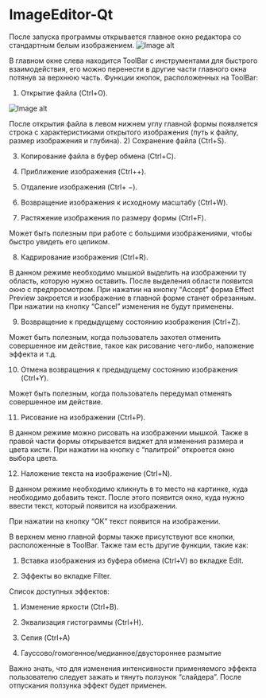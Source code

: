 # ImageEditor-Qt
После запуска программы открывается главное окно редактора со стандартным белым изображением.
![Image alt](https://github.com/mike56k/ImageEditor-Qt-readme/blob/main/Ym8I-kNtH_k.jpg)

В главном окне слева находится ToolBar с инструментами для быстрого взаимодействия, его можно перенести в другие части главного окна потянув за верхнюю часть.
Функции кнопок, расположенных на ToolBar:
1) Открытие файла (Ctrl+O).

![Image alt](https://github.com/mike56k/ImageEditor-Qt-readme/blob/main/gA6xTUtif8Q.jpg)

После открытия файла в левом нижнем углу главной формы появляется строка с характеристиками открытого изображения (путь к файлу, размер изображения и глубина).
2) Сохранение файла (Ctrl+S).

3) Копирование файла в буфер обмена (Ctrl+C).

4) Приближение изображения (Ctrl++).

5) Отдаление изображения (Ctrl+ −).

6) Возвращение изображения к исходному масштабу (Ctrl+W).

7) Растяжение изображения по размеру формы (Ctrl+F).

Может быть полезным при работе с большими изображениями, чтобы быстро увидеть его целиком.

8) Кадрирование изображения (Ctrl+R).

В данном режиме необходимо мышкой выделить на изображении ту область, которую нужно оставить.
После выделения области появится окно с предпросмотром.
При нажатии на кнопку “Accept” форма Effect Preview закроется и изображение в главной форме станет обрезанным. При нажатии на кнопку “Cancel” изменения не будут применены.

9) Возвращение к предыдущему состоянию изображения (Ctrl+Z).

Может быть полезным, когда пользователь захотел отменить совершенное им действие, такое как рисование чего-либо, наложение эффекта и т.д.

10) Отмена возвращения к предыдущему состоянию изображения (Ctrl+Y).

Может быть полезным, когда пользователь передумал отменять совершенное им действие.

11) Рисование на изображении (Ctrl+P).

В данном режиме можно рисовать на изображении мышкой. Также в правой части формы открывается виджет для изменения размера и цвета кисти.
При нажатии на кнопку с “палитрой” откроется окно выбора цвета.

12) Наложение текста на изображение (Ctrl+N).

В данном режиме необходимо кликнуть в то место на картинке, куда необходимо добавить текст. После этого появится окно, куда нужно ввести текст, который появится на изображении.

При нажатии на кнопку “OK” текст появится на изображении.

В верхнем меню главной формы также присутствуют все кнопки, расположенные в ToolBar. 
Также там есть другие функции, такие как:

1) Вставка изображения из буфера обмена (Ctrl+V) во вкладке Edit.

2) Эффекты во вкладке Filter.

Список доступных эффектов:

1) Изменение яркости (Ctrl+B).

2) Эквализация гистограммы (Ctrl+H).

3) Сепия (Ctrl+A)

4) Гауссово/гомогенное/медианное/двустороннее размытие

Важно знать, что для изменения интенсивности применяемого эффекта пользователю следует зажать и тянуть ползунок “слайдера”. После отпускания ползунка эффект будет применен.
